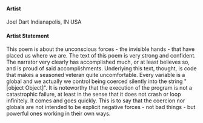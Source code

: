 #### Artist
Joel Dart
Indianapolis, IN USA

#### Artist Statement
This poem is about the unconscious forces - the invisible hands - that have placed us where we are. The text of this poem is very strong and confident.
The narrator very clearly has accomplished much, or at least believes so, and is proud of said accomplishments. Underlying this text, thought, is code
that makes a seasoned veteran quite uncomfortable. Every variable is a global and we actually we control being coerced silently into the string "[object Object]".
It is noteworthy that the execution of the program is not a catastrophic failure, at least in the sense that it does not crash or loop infinitely. It comes 
and goes quickly. This is to say that the coercion nor globals are not intended to be explicit negative forces - not bad things - but powerful ones working in their own ways. 
